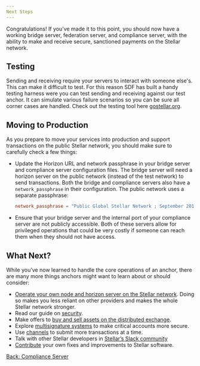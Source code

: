 ```yaml
---
Next Steps
---
```


Congratulations! If you’ve made it to this point, you should now have a working bridge server, federation server, and compliance server, with the ability to make and receive secure, sanctioned payments on the Stellar network.

## Testing
Sending and receiving require your servers to interact with someone else's. This can make it difficult to test. For this reason SDF has built a handy testing harness were you can test sending and receiving against our test anchor. It can simulate various failure scenarios so you can be sure all corner cases are handled. Check out the testing tool here [gostellar.org](http://gostellar.org).

## Moving to Production

As you prepare to move your services into production and support transactions on the public Stellar network, you should make sure to carefully check a few things:

- Update the Horizon URL and network passphrase in your bridge server and compliance server configuration files. The bridge server will need a horizon server on the public network (instead of the test network) to send transactions. Both the bridge and compliance servers also have a `network_passphrase` in their configuration. The public network uses a separate passphrase:

    ```toml
    network_passphrase = "Public Global Stellar Network ; September 2015"
    ````

- Ensure that your bridge server and the internal port of your compliance server are not publicly accessible. Both of these servers allow for privileged operations that could be very costly if someone can reach them when they should not have access.


## What Next?

While you’ve now learned to handle the core operations of an anchor, there are many more things anchors might want to learn about or should consider:

- [Operate your own node and horizon server on the Stellar network](https://stellar.org/developers/stellar-core/software/admin.html). Doing so makes you less reliant on other providers and makes the whole Stellar network stronger.
- Read our guide on [security](../security.md).
- Make offers to [buy and sell assets on the distributed exchange](../concepts/exchange.md).
- Explore [multisignature systems](../concepts/multi-sig.md) to make critical accounts more secure.
- Use [channels](../channels.md) to submit more transactions at a time.
- Talk with other Stellar developers in [Stellar’s Slack community](http://slack.stellar.org/)
- [Contribute](../contributing.md) your own fixes and improvements to Stellar software.

<nav class="sequence-navigation">
  <a rel="prev" href="4-compliance-server.md">Back: Compliance Server</a>
</nav>
